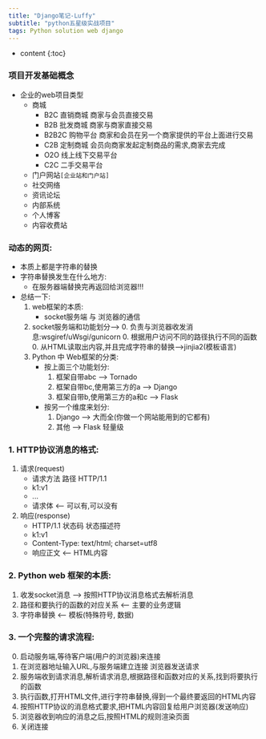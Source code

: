 ```yaml
---
title: "Django笔记-Luffy"
subtitle: "python五星级实战项目"
tags: Python solution web django
---
```




* content
{:toc}




### 项目开发基础概念
- 企业的web项目类型
    - 商城
        - B2C 直销商城 商家与会员直接交易
        - B2B 批发商城 商家与商家直接交易
        - B2B2C 购物平台 商家和会员在另一个商家提供的平台上面进行交易
        - C2B 定制商城 会员向商家发起定制商品的需求,商家去完成
        - O2O 线上线下交易平台
        - C2C 二手交易平台
    - 门户网站`[企业站和门户站]`
    - 社交网络
    - 资讯论坛
    - 内部系统
    - 个人博客
    - 内容收费站



### 动态的网页:
- 本质上都是字符串的替换
- 字符串替换发生在什么地方:
    - 在服务器端替换完再返回给浏览器!!!
- 总结一下:
    1. web框架的本质:
        - socket服务端 与 浏览器的通信
    2. socket服务端和功能划分-->
        0. 负责与浏览器收发消息:wsgiref/uWsgi/gunicorn
        0. 根据用户访问不同的路径执行不同的函数
        0. 从HTML读取出内容,并且完成字符串的替换-->jinjia2(模板语言)
    3. Python 中 Web框架的分类:
        - 按上面三个功能划分:
            1. 框架自带abc  --> Tornado
            2. 框架自带bc,使用第三方的a  --> Django
            3. 框架自带b,使用第三方的a和c  --> Flask
        - 按另一个维度来划分:
            1. Django --> 大而全(你做一个网站能用到的它都有)
            2. 其他 --> Flask 轻量级



### 1. HTTP协议消息的格式:

1. 请求(request)
    - 请求方法 路径 HTTP/1.1
    - k1:v1
    - ...
    - 请求体     <-- 可以有,可以没有
2. 响应(response)
    - HTTP/1.1 状态码 状态描述符
    - k1:v1
    - Content-Type: text/html; charset=utf8
    - 响应正文 <-- HTML内容

### 2. Python web 框架的本质:

1. 收发socket消息   --> 按照HTTP协议消息格式去解析消息
1. 路径和要执行的函数的对应关系 <-- 主要的业务逻辑
1. 字符串替换 <-- 模板(特殊符号, 数据)

### 3. 一个完整的请求流程:

0. 启动服务端,等待客户端(用户的浏览器)来连接
0. 在浏览器地址输入URL,与服务端建立连接 浏览器发送请求
0. 服务端收到请求消息,解析请求消息,根据路径和函数对应的关系,找到将要执行的函数
0. 执行函数,打开HTML文件,进行字符串替换,得到一个最终要返回的HTML内容
0. 按照HTTP协议的消息格式要求,把HTML内容回复给用户浏览器(发送响应)
0. 浏览器收到响应的消息之后,按照HTML的规则渲染页面
0. 关闭连接





















